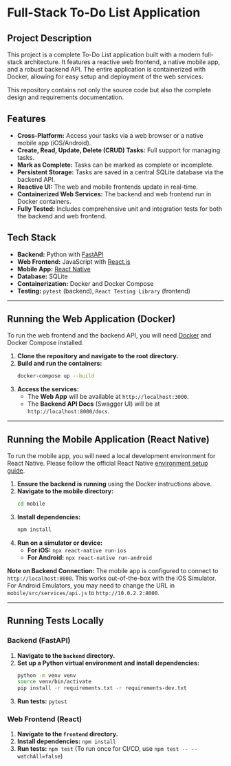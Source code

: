 # Full-Stack To-Do List Application

## Project Description

This project is a complete To-Do List application built with a modern full-stack architecture. It features a reactive web frontend, a native mobile app, and a robust backend API. The entire application is containerized with Docker, allowing for easy setup and deployment of the web services.

This repository contains not only the source code but also the complete design and requirements documentation.

## Features

- **Cross-Platform:** Access your tasks via a web browser or a native mobile app (iOS/Android).
- **Create, Read, Update, Delete (CRUD) Tasks:** Full support for managing tasks.
- **Mark as Complete:** Tasks can be marked as complete or incomplete.
- **Persistent Storage:** Tasks are saved in a central SQLite database via the backend API.
- **Reactive UI:** The web and mobile frontends update in real-time.
- **Containerized Web Services:** The backend and web frontend run in Docker containers.
- **Fully Tested:** Includes comprehensive unit and integration tests for both the backend and web frontend.

## Tech Stack

- **Backend:** Python with [FastAPI](https://fastapi.tiangolo.com/)
- **Web Frontend:** JavaScript with [React.js](https://reactjs.org/)
- **Mobile App:** [React Native](https://reactnative.dev/)
- **Database:** SQLite
- **Containerization:** Docker and Docker Compose
- **Testing:** `pytest` (backend), `React Testing Library` (frontend)

---

## Running the Web Application (Docker)

To run the web frontend and the backend API, you will need [Docker](https://www.docker.com/get-started) and Docker Compose installed.

1.  **Clone the repository and navigate to the root directory.**
2.  **Build and run the containers:**
    ```bash
    docker-compose up --build
    ```
3.  **Access the services:**
    - The **Web App** will be available at `http://localhost:3000`.
    - The **Backend API Docs** (Swagger UI) will be at `http://localhost:8000/docs`.

---

## Running the Mobile Application (React Native)

To run the mobile app, you will need a local development environment for React Native. Please follow the official React Native [environment setup guide](https://reactnative.dev/docs/environment-setup).

1.  **Ensure the backend is running** using the Docker instructions above.
2.  **Navigate to the mobile directory:**
    ```bash
    cd mobile
    ```
3.  **Install dependencies:**
    ```bash
    npm install
    ```
4.  **Run on a simulator or device:**
    - **For iOS:** `npx react-native run-ios`
    - **For Android:** `npx react-native run-android`

**Note on Backend Connection:** The mobile app is configured to connect to `http://localhost:8000`. This works out-of-the-box with the iOS Simulator. For Android Emulators, you may need to change the URL in `mobile/src/services/api.js` to `http://10.0.2.2:8000`.

---

## Running Tests Locally

### Backend (FastAPI)

1.  **Navigate to the `backend` directory.**
2.  **Set up a Python virtual environment and install dependencies:**
    ```bash
    python -m venv venv
    source venv/bin/activate
    pip install -r requirements.txt -r requirements-dev.txt
    ```
3.  **Run tests:** `pytest`

### Web Frontend (React)

1.  **Navigate to the `frontend` directory.**
2.  **Install dependencies:** `npm install`
3.  **Run tests:** `npm test`
    (To run once for CI/CD, use `npm test -- --watchAll=false`)
